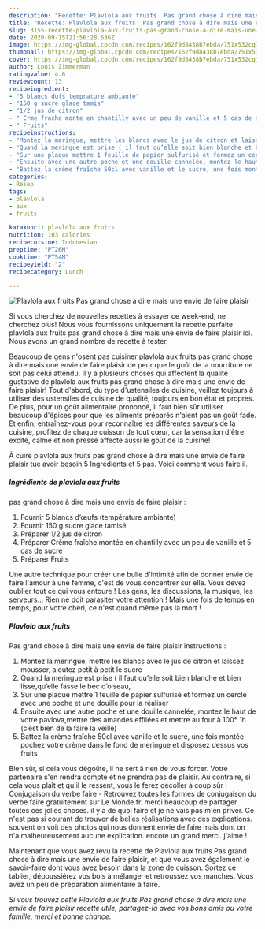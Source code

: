 ```yaml
---
description: "Recette: Plavlola aux fruits  Pas grand chose à dire mais une envie de faire plaisir"
title: "Recette: Plavlola aux fruits  Pas grand chose à dire mais une envie de faire plaisir"
slug: 3155-recette-plavlola-aux-fruits-pas-grand-chose-a-dire-mais-une-envie-de-faire-plaisir
date: 2020-09-15T21:56:28.636Z
image: https://img-global.cpcdn.com/recipes/162f9d8438b7ebda/751x532cq70/plavlola-aux-fruits-pas-grand-chose-a-dire-mais-une-envie-de-faire-plaisir-photo-principale-de-la-recette.jpg
thumbnail: https://img-global.cpcdn.com/recipes/162f9d8438b7ebda/751x532cq70/plavlola-aux-fruits-pas-grand-chose-a-dire-mais-une-envie-de-faire-plaisir-photo-principale-de-la-recette.jpg
cover: https://img-global.cpcdn.com/recipes/162f9d8438b7ebda/751x532cq70/plavlola-aux-fruits-pas-grand-chose-a-dire-mais-une-envie-de-faire-plaisir-photo-principale-de-la-recette.jpg
author: Louis Zimmerman
ratingvalue: 4.6
reviewcount: 13
recipeingredient:
- "5 blancs dufs temprature ambiante"
- "150 g sucre glace tamis"
- "1/2 jus de citron"
- " Crme frache monte en chantilly avec un peu de vanille et 5 cas de sucre"
- " Fruits"
recipeinstructions:
- "Montez la meringue, mettre les blancs avec le jus de citron et laissez mousser, ajoutez petit à petit le sucre"
- "Quand la meringue est prise ( il faut qu’elle soit bien blanche et bien lisse,qu’elle fasse le bec d’oiseau,"
- "Sur une plaque mettre 1 feuille de papier sulfurisé et formez un cercle avec une poche et une douille pour la réaliser"
- "Ensuite avec une autre poche et une douille cannelée, montez le haut de votre pavlova,mettre des amandes effilées et mettre au four à 100° 1h (c’est bien de la faire la veille)"
- "Battez la crème fraîche 50cl avec vanille et le sucre, une fois montée pochez votre crème dans le fond de meringue et disposez dessus vos fruits"
categories:
- Resep
tags:
- plavlola
- aux
- fruits

katakunci: plavlola aux fruits 
nutrition: 103 calories
recipecuisine: Indonesian
preptime: "PT26M"
cooktime: "PT54M"
recipeyield: "2"
recipecategory: Lunch

---
```



![Plavlola aux fruits 
Pas grand chose à dire mais une envie de faire plaisir](https://img-global.cpcdn.com/recipes/162f9d8438b7ebda/751x532cq70/plavlola-aux-fruits-pas-grand-chose-a-dire-mais-une-envie-de-faire-plaisir-photo-principale-de-la-recette.jpg)

Si vous cherchez de nouvelles recettes à essayer ce week-end, ne cherchez plus! Nous vous fournissons uniquement la recette parfaite plavlola aux fruits 
pas grand chose à dire mais une envie de faire plaisir ici. Nous avons un grand nombre de recette à tester.

Beaucoup de gens n'osent pas cuisiner plavlola aux fruits 
pas grand chose à dire mais une envie de faire plaisir de peur que le goût de la nourriture ne soit pas celui attendu. Il y a plusieurs choses qui affectent la qualité gustative de plavlola aux fruits 
pas grand chose à dire mais une envie de faire plaisir! Tout d'abord, du type d'ustensiles de cuisine, veillez toujours à utiliser des ustensiles de cuisine de qualité, toujours en bon état et propres. De plus, pour un goût alimentaire prononcé, il faut bien sûr utiliser beaucoup d'épices pour que les aliments préparés n'aient pas un goût fade. Et enfin, entraînez-vous pour reconnaître les différentes saveurs de la cuisine, profitez de chaque cuisson de tout cœur, car la sensation d'être excité, calme et non pressé affecte aussi le goût de la cuisine!

<!--inarticleads1-->

À cuire plavlola aux fruits 
pas grand chose à dire mais une envie de faire plaisir tue avoir besoin 5 Ingrédients et 5 pas. Voici comment vous faire il.

##### Ingrédients de plavlola aux fruits 
pas grand chose à dire mais une envie de faire plaisir :

1. Fournir 5 blancs d’œufs (température ambiante)
1. Fournir 150 g sucre glace tamisé
1. Préparer 1/2 jus de citron
1. Préparer  Crème fraîche montée en chantilly avec un peu de vanille et 5 cas de sucre
1. Préparer  Fruits


Une autre technique pour créer une bulle d&#39;intimité afin de donner envie de faire l&#39;amour à une femme, c&#39;est de vous concentrer sur elle. Vous devez oublier tout ce qui vous entoure ! Les gens, les discussions, la musique, les serveurs… Rien ne doit parasiter votre attention ! Mais une fois de temps en temps, pour votre chéri, ce n&#39;est quand même pas la mort ! 

<!--inarticleads2-->

##### Plavlola aux fruits 
Pas grand chose à dire mais une envie de faire plaisir instructions :

1. Montez la meringue, mettre les blancs avec le jus de citron et laissez mousser, ajoutez petit à petit le sucre
1. Quand la meringue est prise ( il faut qu’elle soit bien blanche et bien lisse,qu’elle fasse le bec d’oiseau,
1. Sur une plaque mettre 1 feuille de papier sulfurisé et formez un cercle avec une poche et une douille pour la réaliser
1. Ensuite avec une autre poche et une douille cannelée, montez le haut de votre pavlova,mettre des amandes effilées et mettre au four à 100° 1h (c’est bien de la faire la veille)
1. Battez la crème fraîche 50cl avec vanille et le sucre, une fois montée pochez votre crème dans le fond de meringue et disposez dessus vos fruits


Bien sûr, si cela vous dégoûte, il ne sert à rien de vous forcer. Votre partenaire s&#39;en rendra compte et ne prendra pas de plaisir. Au contraire, si cela vous plaît et qu&#39;il le ressent, vous le ferez décoller à coup sûr ! Conjugaison du verbe faire - Retrouvez toutes les formes de conjugaison du verbe faire gratuitement sur Le Monde.fr. merci beaucoup de partager toutes ces jolies choses. il y a de quoi faire et je ne vais pas m&#39;en priver. Ce n&#39;est pas si courant de trouver de belles réalisations avec des explications. souvent on voit des photos qui nous donnent envie de faire mais dont on n&#39;a malheureusement aucune explication. encore un grand merci. j&#39;aime ! 

<!--inarticleads1-->

<p>
Maintenant que vous avez revu la recette de Plavlola aux fruits 
Pas grand chose à dire mais une envie de faire plaisir, et que vous avez également le savoir-faire dont vous avez besoin dans la zone de cuisson. Sortez ce tablier, dépoussiérez vos bols à mélanger et retroussez vos manches. Vous avez un peu de préparation alimentaire à faire.
</p>

<p>
<i>Si vous trouvez cette Plavlola aux fruits 
Pas grand chose à dire mais une envie de faire plaisir recette utile, partagez-la avec vos bons amis ou votre famille, merci et bonne chance.</i>
</p>
